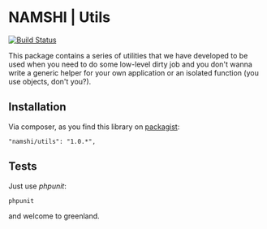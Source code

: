 # NAMSHI | Utils

[![Build Status](https://travis-ci.org/namshi/utils.png)](https://travis-ci.org/namshi/utils)

This package contains a series of utilities that we have developed to be used when you need to do some low-level
dirty job and you don't wanna write a generic helper for your own application or an isolated function (you use objects,
don't you?).

## Installation

Via composer, as you find this library on [packagist](https://packagist.org/packages/namshi/utils):

```
"namshi/utils": "1.0.*",
```

## Tests

Just use *phpunit*:

```
phpunit
```

and welcome to greenland.